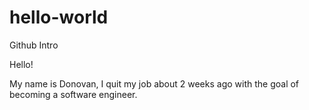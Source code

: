 # hello-world
Github Intro

Hello!

My name is Donovan, I quit my job about 2 weeks ago with the goal of becoming a software engineer. 
